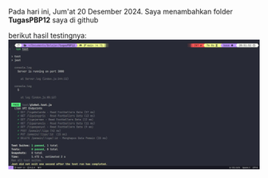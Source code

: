 Pada hari ini, Jum'at 20 Desember 2024. Saya menambahkan folder **TugasPBP12** saya di github

berikut hasil testingnya:
![hasil_testing](./docs/Screenshot_2024-12-20_20-53-10.jpg)
